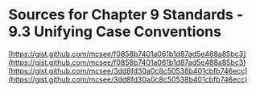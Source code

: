 # Sources for Chapter 9 Standards - 9.3 Unifying Case Conventions

[https://gist.github.com/mcsee/f0858b7401a061b1d87ad5e488a85bc3](https://gist.github.com/mcsee/f0858b7401a061b1d87ad5e488a85bc3)
[https://gist.github.com/mcsee/3dd8fd30a0c8c50538b401cbfb746ecc](https://gist.github.com/mcsee/3dd8fd30a0c8c50538b401cbfb746ecc)